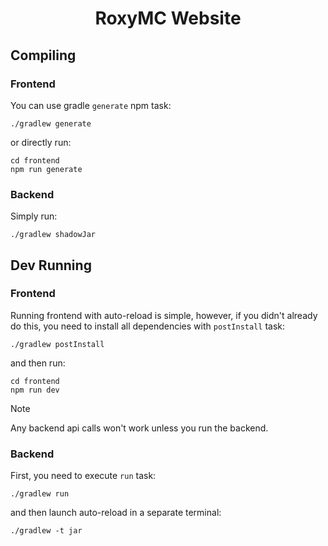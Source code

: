 <h1 align="center">
RoxyMC Website
</h1>

## Compiling

### Frontend
You can use gradle `generate` npm task:
```shell
./gradlew generate
```
or directly run:
```shell
cd frontend
npm run generate
```

### Backend
Simply run:
```shell
./gradlew shadowJar
```

## Dev Running

### Frontend
Running frontend with auto-reload is simple, however, if you didn't already do this, you need to install all dependencies with `postInstall` task:
```shell
./gradlew postInstall
```
and then run:
```shell
cd frontend
npm run dev
```
> [!NOTE]
> Any backend api calls won't work unless you run the backend.

### Backend
First, you need to execute `run` task:
```shell
./gradlew run
```
and then launch auto-reload in a separate terminal:
```shell
./gradlew -t jar
```